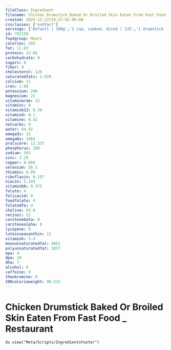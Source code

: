```yaml
---
fileClass: Ingredient
filename: Chicken Drumstick Baked Or Broiled Skin Eaten From Fast Food _ Restaurant
created: 2024-12-21T19:27:02-06:00
cssclasses: ['nutFact']
servings: ['Default | 100g','1 cup, cooked, diced | 135','1 drumstick | 60','1 oz, cooked | 28']
id: 782150
foodgroup: Meats
calories: 203
fat: 11.83
protein: 22.66
carbohydrate: 0
sugars: 0
fiber: 0
cholesterol: 126
saturatedfats: 2.929
calcium: 11
iron: 1.08
potassium: 240
magnesium: 21
vitaminarae: 12
vitaminc: 0
vitaminb12: 0.38
vitamind: 0.1
vitamine: 0.42
netcarbs: 0
water: 64.42
omega3s: 22
omega6s: 2464
pralscore: 12.337
phosphorus: 189
sodium: 503
zinc: 2.29
copper: 0.069
selenium: 26.1
thiamin: 0.09
riboflavin: 0.197
niacin: 5.243
vitaminb6: 0.372
folate: 4
folicacid: 0
foodfolate: 4
folatedfe: 4
choline: 65.8
retinol: 12
carotenebeta: 0
carotenealpha: 0
lycopene: 0
luteinzeaxanthin: 11
vitamink: 5.4
monounsaturatedfat: 4861
polyunsaturatedfat: 2837
epa: 4
dpa: 10
dha: 7
alcohol: 0
caffeine: 0
theobromine: 0
200calorieweight: 98.522
---
```


# Chicken Drumstick Baked Or Broiled Skin Eaten From Fast Food _ Restaurant

```dataviewjs
dv.view("Meta/Scripts/IngredientsFooter")
```